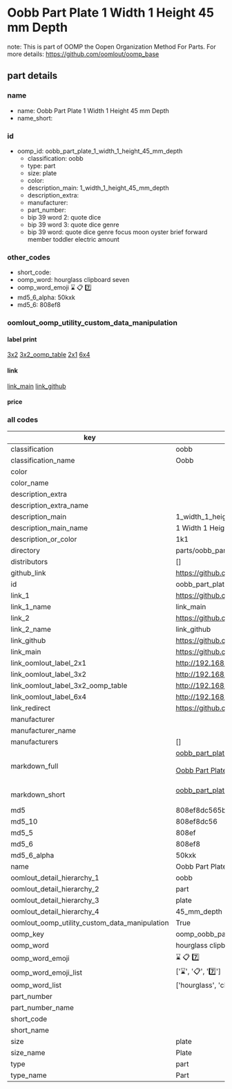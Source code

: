 # Oobb Part Plate 1 Width 1 Height 45 mm Depth  

note: This is part of OOMP the Oopen Organization Method For Parts. For more details: https://github.com/oomlout/oomp_base

##  part details
  







### name
* name: Oobb Part Plate 1 Width 1 Height 45 mm Depth
* name_short: 
### id
* oomp_id: oobb_part_plate_1_width_1_height_45_mm_depth
  * classification: oobb
  * type: part
  * size: plate
  * color: 
  * description_main: 1_width_1_height_45_mm_depth
  * description_extra: 
  * manufacturer: 
  * part_number: 
  * bip 39 word 2: quote dice
  * bip 39 word 3: quote dice genre
  * bip 39 word: quote dice genre focus moon oyster brief forward member toddler electric amount

### other_codes
* short_code: 
* oomp_word: hourglass clipboard seven
* oomp_word_emoji :hourglass: :clipboard: :seven:
* md5_6_alpha: 50kxk
* md5_6: 808ef8






### oomlout_oomp_utility_custom_data_manipulation
#### label print
[3x2](http://192.168.1.245:1112/?label=oomp%2050kxk)
[3x2_oomp_table](http://192.168.1.108:1112/?label=oomp%2050kxk)
[2x1](http://192.168.1.242:1112/?label=oomp%2050kxk)
[6x4](http://192.168.1.55:1112/?label=oomp%2050kxk)    

#### link

[link_main](https://github.com/oomlout/oomlout_oomp_version_1_messy/tree/main/parts/oobb_part_plate_1_width_1_height_45_mm_depth) [link_github](https://github.com/oomlout/oomlout_oomp_version_1_messy/tree/main/parts/oobb_part_plate_1_width_1_height_45_mm_depth)                             

#### price







### all codes 
| key | value |  
| --- | --- |  
| classification | oobb |  
| classification_name | Oobb |  
| color |  |  
| color_name |  |  
| description_extra |  |  
| description_extra_name |  |  
| description_main | 1_width_1_height_45_mm_depth |  
| description_main_name | 1 Width 1 Height 45 mm Depth |  
| description_or_color | 1k1 |  
| directory | parts/oobb_part_plate_1_width_1_height_45_mm_depth |  
| distributors | [] |  
| github_link | https://github.com/oomlout/oomlout_oomp_part_src/tree/main/parts/oobb_part_plate_1_width_1_height_45_mm_depth |  
| id | oobb_part_plate_1_width_1_height_45_mm_depth |  
| link_1 | https://github.com/oomlout/oomlout_oomp_version_1_messy/tree/main/parts/oobb_part_plate_1_width_1_height_45_mm_depth |  
| link_1_name | link_main |  
| link_2 | https://github.com/oomlout/oomlout_oomp_version_1_messy/tree/main/parts/oobb_part_plate_1_width_1_height_45_mm_depth |  
| link_2_name | link_github |  
| link_github | https://github.com/oomlout/oomlout_oomp_version_1_messy/tree/main/parts/oobb_part_plate_1_width_1_height_45_mm_depth |  
| link_main | https://github.com/oomlout/oomlout_oomp_version_1_messy/tree/main/parts/oobb_part_plate_1_width_1_height_45_mm_depth |  
| link_oomlout_label_2x1 | http://192.168.1.242:1112/?label=oomp%2050kxk |  
| link_oomlout_label_3x2 | http://192.168.1.245:1112/?label=oomp%2050kxk |  
| link_oomlout_label_3x2_oomp_table | http://192.168.1.108:1112/?label=oomp%2050kxk |  
| link_oomlout_label_6x4 | http://192.168.1.55:1112/?label=oomp%2050kxk |  
| link_redirect | https://github.com/oomlout/oomlout_oomp_version_1_messy/tree/main/parts/oobb_part_plate_1_width_1_height_45_mm_depth |  
| manufacturer |  |  
| manufacturer_name |  |  
| manufacturers | [] |  
| markdown_full | [oobb_part_plate_1_width_1_height_45_mm_depth](none)<br>[](none)<br>[Oobb Part Plate 1 Width 1 Height 45 Mm Depth](none)<br><br> |  
| markdown_short | [oobb_part_plate_1_width_1_height_45_mm_depth](none)<br><br> |  
| md5 | 808ef8dc565bc37e79c7c5a2c20f5d80 |  
| md5_10 | 808ef8dc56 |  
| md5_5 | 808ef |  
| md5_6 | 808ef8 |  
| md5_6_alpha | 50kxk |  
| name | Oobb Part Plate 1 Width 1 Height 45 mm Depth |  
| oomlout_detail_hierarchy_1 | oobb |  
| oomlout_detail_hierarchy_2 | part |  
| oomlout_detail_hierarchy_3 | plate |  
| oomlout_detail_hierarchy_4 | 45_mm_depth |  
| oomlout_oomp_utility_custom_data_manipulation | True |  
| oomp_key | oomp_oobb_part_plate_1_width_1_height_45_mm_depth |  
| oomp_word | hourglass clipboard seven |  
| oomp_word_emoji | :hourglass: :clipboard: :seven: |  
| oomp_word_emoji_list | [':hourglass:', ':clipboard:', ':seven:'] |  
| oomp_word_list | ['hourglass', 'clipboard', 'seven'] |  
| part_number |  |  
| part_number_name |  |  
| short_code |  |  
| short_name |  |  
| size | plate |  
| size_name | Plate |  
| type | part |  
| type_name | Part |  
